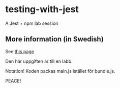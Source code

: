 # testing-with-jest
A Jest + npm lab session

## More information (in Swedish)
See [this page](http://mah-dv-github.io/courses/da344a-da355a/excercises/ex11.html)

Den här uppgiften är till en labb.

Notation! Koden packas main.js istället för bundle.js. 

PEACE! 
